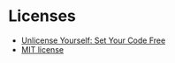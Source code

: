 # Licenses

- [Unlicense Yourself: Set Your Code Free](https://unlicense.org)
- [MIT license](https://mit-license.org/)
